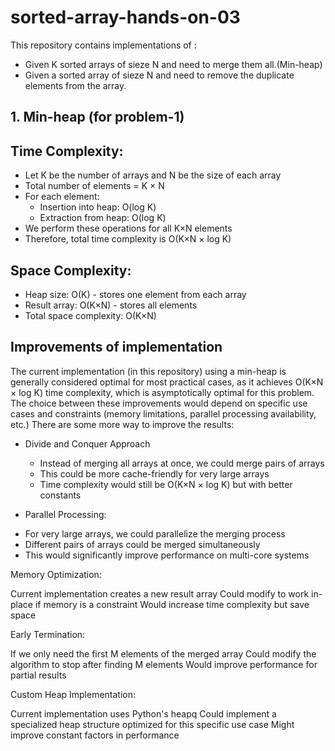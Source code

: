 # sorted-array-hands-on-03
This repository contains implementations of :
* Given K sorted arrays of sieze N and need to merge them all.(Min-heap)
* Given a sorted array of sieze N and need to remove the duplicate elements from the array.

## 1. Min-heap (for problem-1)
## Time Complexity:


* Let K be the number of arrays and N be the size of each array
* Total number of elements = K × N
* For each element:
  -  Insertion into heap: O(log K)
  -  Extraction from heap: O(log K)
* We perform these operations for all K×N elements
* Therefore, total time complexity is O(K×N × log K)
  
## Space Complexity:

* Heap size: O(K) - stores one element from each array
* Result array: O(K×N) - stores all elements
* Total space complexity: O(K×N)

## Improvements of implementation

The current implementation (in this repository) using a min-heap is generally considered optimal for most practical cases, as it achieves O(K×N × log K) time complexity, which is asymptotically optimal for this problem. The choice between these improvements would depend on specific use cases and constraints (memory limitations, parallel processing availability, etc.)
There are some more way to improve the results:
* Divide and Conquer Approach
  - Instead of merging all arrays at once, we could merge pairs of arrays
  - This could be more cache-friendly for very large arrays
  - Time complexity would still be O(K×N × log K) but with better constants


* Parallel Processing:
- For very large arrays, we could parallelize the merging process
- Different pairs of arrays could be merged simultaneously
- This would significantly improve performance on multi-core systems


Memory Optimization:

Current implementation creates a new result array
Could modify to work in-place if memory is a constraint
Would increase time complexity but save space


Early Termination:

If we only need the first M elements of the merged array
Could modify the algorithm to stop after finding M elements
Would improve performance for partial results


Custom Heap Implementation:

Current implementation uses Python's heapq
Could implement a specialized heap structure optimized for this specific use case
Might improve constant factors in performance



